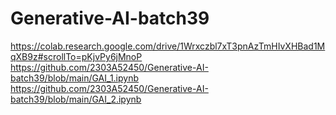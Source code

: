 # Generative-AI-batch39
https://colab.research.google.com/drive/1Wrxczbl7xT3pnAzTmHIvXHBad1MqXB9z#scrollTo=pKjvPy6jMnoP
https://github.com/2303A52450/Generative-AI-batch39/blob/main/GAI_1.ipynb
https://github.com/2303A52450/Generative-AI-batch39/blob/main/GAI_2.ipynb
